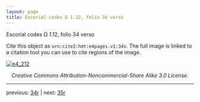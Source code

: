 ```yaml
---
layout: page
title: Escorial codex Ω 1.12, folio 34 verso
---
```


Escorial codex Ω 1.12, folio 34 verso

Cite this object as `urn:cite2:hmt:e4pages.v1:34v`.  The full image is linked to a citation tool you can use to cite regions of the image.

[![e4_212](http://www.homermultitext.org/iipsrv?IIIF=/project/homer/pyramidal/deepzoom/hmt/e4img/2017a/e4_212.tif/full/800,/0/default.jpg)](http://www.homermultitext.org/ict2/?urn=urn:cite2:hmt:e4img.2017a:e4_212) 

<p style="text-align: center; font-style: italic;">Creative Commons Attribution-Noncommercial-Share Alike 3.0 License.</p>

---

previous: [34r](../34r/) | next: [35r](../35r/)